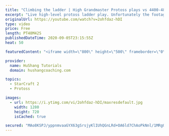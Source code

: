 ```yaml
---
title: "Climbing the ladder | High Grandmaster Protoss plays vs 4400-4800 players"
excerpt: "Live high-level protoss ladder play. Unfortunately the footage came out quite choppy at some points and I was considering just not posting today, but I will post it anyways in case a few of you want to watch still. I'm trying to figure out what the cause of the lag is and hopefully I can get some cleaner"
originalUrl: https://youtube.com/watch?v=2ohfdaz-hDI
type: video
price: Free
length: PT48M42S
publishedDateTime: 2020-09-05T23:15:55Z
heat: 50

featuredContent: "<iframe width=\"800\" height=\"500\" frameborder=\"0\" src=\"https://www.youtube.com/embed/2ohfdaz-hDI\" allow=\"accelerometer; autoplay; encrypted-media; gyroscope; picture-in-picture\" allowfullscreen></iframe>"

provider:
  name: HuShang Tutorials
  domain: hushangcoaching.com

topics:
  - StarCraft 2
  - Protoss

images:
  - url: https://i.ytimg.com/vi/2ohfdaz-hDI/maxresdefault.jpg
    width: 1280
    height: 720
    isCached: true

secured: "MAo8KSPJ/yppnmvaaGYX63gSrsjyKlIUhQGnLRd+OA6ld7ChAoPkNnl/1MRgQDyKYLvmYlCRfEQEdqEwIWCIIbK/A6Eg/7gMGHyAN0qCfTg+iLPqzfA23eoHELfx18fvznDEW0i7NJN3D7OBSIOwtDxA0CFgyAKpqm5/qJajjOtKHFIXXe0jX3h3G58Y+w+l7JmkgAp8ThOJ9Ysde3ipNtrJdG3grzlxtKuKdo2f7HpPp3gX5Nkd1453ugsh/4yYQJJA+b3fIh+uOWPvCkKTbJr2LNtGVsDMvXOPmPCxGtHnGr9kkNnH0PKo1hacOeMti9YnebYXU6dlZqWLUlwEp4pIGNad4iBwM5Cv6TFr401AWdSCWch5eM43o8vqrdVph8T/GQ/GZuFm3KQp6Omssx4H3aJXZhm3JY8ORfWEgYU=;LFRrOZbJX55dKXPPZL4VKg=="
---
```


